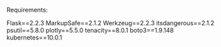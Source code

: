 Requirements:

Flask==2.2.3
MarkupSafe==2.1.2
Werkzeug==2.2.3
itsdangerous==2.1.2
psutil==5.8.0
plotly==5.5.0
tenacity==8.0.1
boto3==1.9.148
kubernetes==10.0.1
